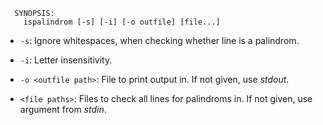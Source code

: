 ```
  SYNOPSIS:
    ispalindrom [-s] [-i] [-o outfile] [file...]
```

- `-s`:
  Ignore whitespaces, when checking whether line is a palindrom.

- `-i`:
  Letter insensitivity.

- `-o <outfile path>`:
  File to print output in.
  If not given, use _stdout_.

- `<file paths>`:
  Files to check all lines for palindroms in.
  If not given, use argument from _stdin_.
